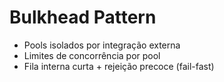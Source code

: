 # Bulkhead Pattern

- Pools isolados por integração externa
- Limites de concorrência por pool
- Fila interna curta + rejeição precoce (fail-fast)

